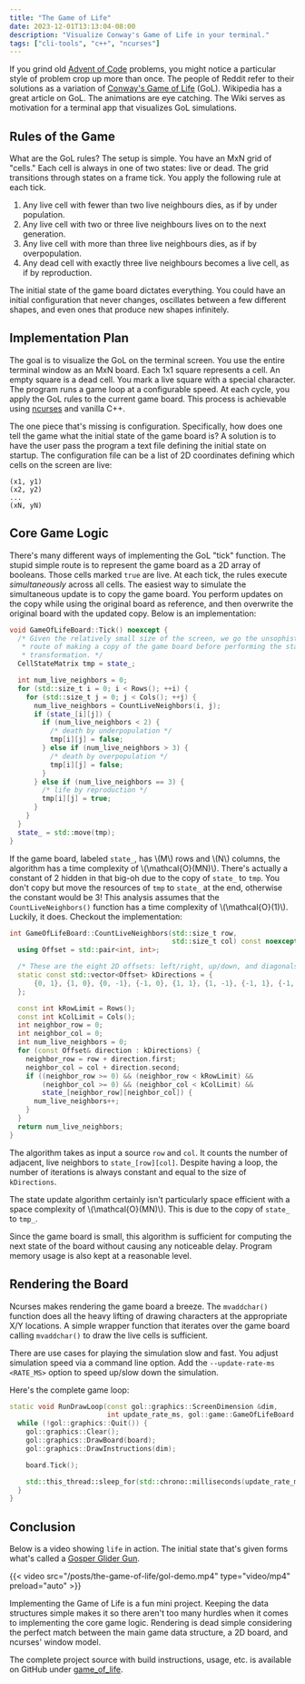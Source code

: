 ```yaml
---
title: "The Game of Life"
date: 2023-12-01T13:13:04-08:00
description: "Visualize Conway's Game of Life in your terminal."
tags: ["cli-tools", "c++", "ncurses"]
---
```


If you grind old [Advent of Code][1] problems, you might notice a particular
style of problem crop up more than once. The people of Reddit refer to their
solutions as a variation of [Conway's Game of Life][2] (GoL). Wikipedia has a
great article on GoL. The animations are eye catching. The Wiki serves as
motivation for a terminal app that visualizes GoL simulations.

## Rules of the Game

What are the GoL rules? The setup is simple. You have an MxN grid of "cells."
Each cell is always in one of two states: live or dead. The grid transitions
through states on a frame tick. You apply the following rule at each tick.

1. Any live cell with fewer than two live neighbours dies, as if by
   under population.
2. Any live cell with two or three live neighbours lives on to the next
   generation.
3. Any live cell with more than three live neighbours dies, as if by
   overpopulation.
4. Any dead cell with exactly three live neighbours becomes a live cell, as if
   by reproduction.

The initial state of the game board dictates everything. You could have an
initial configuration that never changes, oscillates between a few different
shapes, and even ones that produce new shapes infinitely.

## Implementation Plan

The goal is to visualize the GoL on the terminal screen. You use the entire
terminal window as an MxN board. Each 1x1 square represents a cell. An empty
square is a dead cell. You mark a live square with a special character. The
program runs a game loop at a configurable speed. At each cycle, you apply the
GoL rules to the current game board. This process is achievable using
[ncurses][3] and vanilla C++.

The one piece that's missing is configuration. Specifically, how does one tell
the game what the initial state of the game board is? A solution is to have the
user pass the program a text file defining the initial state on startup. The
configuration file can be a list of 2D coordinates defining which cells on the
screen are live:

```text
(x1, y1)
(x2, y2)
...
(xN, yN)
```

## Core Game Logic

There's many different ways of implementing the GoL "tick" function. The stupid
simple route is to represent the game board as a 2D array of booleans. Those
cells marked `true` are live. At each tick, the rules execute *simultaneously*
across all cells. The easiest way to simulate the simultaneous update is to copy
the game board. You perform updates on the copy while using the original board
as reference, and then overwrite the original board with the updated copy. Below
is an implementation:

```cpp
void GameOfLifeBoard::Tick() noexcept {
  /* Given the relatively small size of the screen, we go the unsophisticated
   * route of making a copy of the game board before performing the state
   * transformation. */
  CellStateMatrix tmp = state_;

  int num_live_neighbors = 0;
  for (std::size_t i = 0; i < Rows(); ++i) {
    for (std::size_t j = 0; j < Cols(); ++j) {
      num_live_neighbors = CountLiveNeighbors(i, j);
      if (state_[i][j]) {
        if (num_live_neighbors < 2) {
          /* death by underpopulation */
          tmp[i][j] = false;
        } else if (num_live_neighbors > 3) {
          /* death by overpopulation */
          tmp[i][j] = false;
        }
      } else if (num_live_neighbors == 3) {
        /* life by reproduction */
        tmp[i][j] = true;
      }
    }
  }
  state_ = std::move(tmp);
}
```

If the game board, labeled `state_`, has \\(M\\) rows and \\(N\\) columns, the
algorithm has a time complexity of \\(\mathcal{O}(MN)\\). There's actually a
constant of 2 hidden in that big-oh due to the copy of `state_` to `tmp`. You
don't copy but move the resources of `tmp` to `state_` at the end, otherwise the
constant would be 3! This analysis assumes that the `CountLiveNeighbors()`
function has a time complexity of \\(\mathcal{O}(1)\\). Luckily, it does.
Checkout the implementation:

```cpp
int GameOfLifeBoard::CountLiveNeighbors(std::size_t row,
                                        std::size_t col) const noexcept {
  using Offset = std::pair<int, int>;

  /* These are the eight 2D offsets: left/right, up/down, and diagonals. */
  static const std::vector<Offset> kDirections = {
      {0, 1}, {1, 0}, {0, -1}, {-1, 0}, {1, 1}, {1, -1}, {-1, 1}, {-1, -1},
  };

  const int kRowLimit = Rows();
  const int kColLimit = Cols();
  int neighbor_row = 0;
  int neighbor_col = 0;
  int num_live_neighbors = 0;
  for (const Offset& direction : kDirections) {
    neighbor_row = row + direction.first;
    neighbor_col = col + direction.second;
    if ((neighbor_row >= 0) && (neighbor_row < kRowLimit) &&
        (neighbor_col >= 0) && (neighbor_col < kColLimit) &&
        state_[neighbor_row][neighbor_col]) {
      num_live_neighbors++;
    }
  }
  return num_live_neighbors;
}
```

The algorithm takes as input a source `row` and `col`. It counts the number of
adjacent, live neighbors to `state_[row][col]`. Despite having a loop, the
number of iterations is always constant and equal to the size of `kDirections`.

The state update algorithm certainly isn't particularly space efficient with a
space complexity of \\(\mathcal{O}(MN)\\). This is due to the copy of `state_`
to `tmp_`.

Since the game board is small, this algorithm is sufficient for computing the
next state of the board without causing any noticeable delay. Program memory
usage is also kept at a reasonable level.

## Rendering the Board

Ncurses makes rendering the game board a breeze. The `mvaddchar()` function does
all the heavy lifting of drawing characters at the appropriate X/Y locations. A
simple wrapper function that iterates over the game board calling `mvaddchar()`
to draw the live cells is sufficient.

There are use cases for playing the simulation slow and fast. You adjust
simulation speed via a command line option. Add the `--update-rate-ms <RATE_MS>`
option to speed up/slow down the simulation. 

Here's the complete game loop:

```cpp
static void RunDrawLoop(const gol::graphics::ScreenDimension &dim,
                        int update_rate_ms, gol::game::GameOfLifeBoard &board) {
  while (!gol::graphics::Quit()) {
    gol::graphics::Clear();
    gol::graphics::DrawBoard(board);
    gol::graphics::DrawInstructions(dim);

    board.Tick();

    std::this_thread::sleep_for(std::chrono::milliseconds(update_rate_ms));
  }
}
```

## Conclusion

Below is a video showing `life` in action. The initial state that's given forms
what's called a [Gosper Glider Gun][5].

{{< video src="/posts/the-game-of-life/gol-demo.mp4" type="video/mp4" preload="auto" >}}

Implementing the Game of Life is a fun mini project. Keeping the data structures
simple makes it so there aren't too many hurdles when it comes to implementing
the core game logic. Rendering is dead simple considering the perfect match
between the main game data structure, a 2D board, and ncurses' window model.

The complete project source with build instructions, usage, etc. is available on
GitHub under [game_of_life][4].

[1]: https://adventofcode.com/
[2]: https://en.wikipedia.org/wiki/Conway%27s_Game_of_Life
[3]: https://en.wikipedia.org/wiki/Ncurses
[4]: https://github.com/ivan-guerra/game_of_life
[5]: https://conwaylife.com/wiki/Gosper_glider_gun
